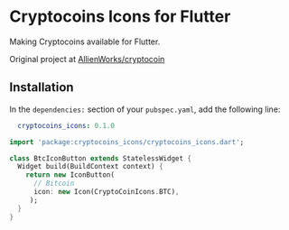 # Cryptocoins Icons for Flutter

Making Cryptocoins available for Flutter.

Original project at [AllienWorks/cryptocoin](https://github.com/AllienWorks/cryptocoins)


## Installation

In the `dependencies:` section of your `pubspec.yaml`, add the following line:

```yaml
  cryptocoins_icons: 0.1.0
```


```dart
import 'package:cryptocoins_icons/cryptocoins_icons.dart';

class BtcIconButton extends StatelessWidget {
  Widget build(BuildContext context) {
    return new IconButton(
      // Bitcoin
      icon: new Icon(CryptoCoinIcons.BTC), 
     );
  }
}